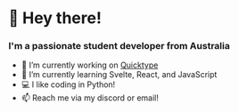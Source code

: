 # 👋 Hey there!

### I'm a passionate student developer from Australia

- 🔭 I’m currently working on [Quicktype](https://example.com)
- 🌱 I’m currently learning Svelte, React, and JavaScript
- 💻 I like coding in Python!
- 📫 Reach me via my discord or email!
